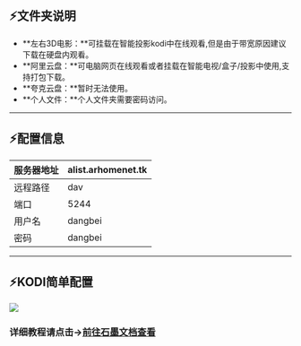 ## ⚡文件夹说明
- **左右3D电影：**可挂载在智能投影kodi中在线观看,但是由于带宽原因建议下载在硬盘内观看。
- **阿里云盘：**可电脑网页在线观看或者挂载在智能电视/盒子/投影中使用,支持打包下载。
- **夸克云盘：**暂时无法使用。
- **个人文件：**个人文件夹需要密码访问。
---
## ⚡配置信息 
| 服务器地址 | alist.arhomenet.tk
| --------   | -----|
|远程路径| dav|
|端口|5244|
|用户名|dangbei|
|密码|dangbei|
---
## ⚡KODI简单配置
![](https://s1.ax1x.com/2022/09/26/xVvImT.jpg)
### 详细教程请点击→[前往石墨文档查看](https://shimo.im/docs/m8AZVQ7jnDtxXlAb/  "前往石墨文档查看")
